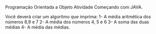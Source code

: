 Programação Orientada a Objeto
Atividade Começando com JAVA.

Você deverá criar um algoritmo que imprima:
  1- A média aritmética dos números 8,9 e 7
  2- A média dos números 4, 5 e 6
  3- A soma das duas médias
  4- A média das médias.
